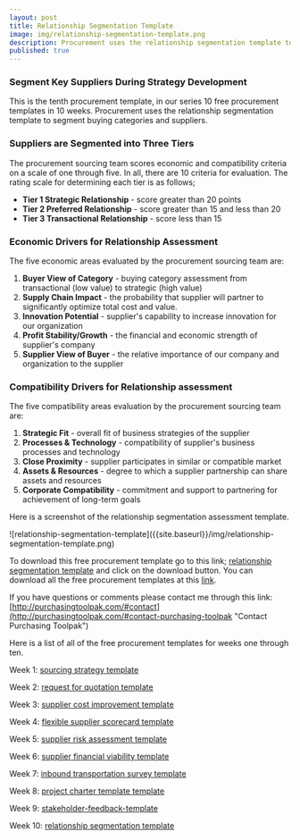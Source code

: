 ```yaml
---
layout: post
title: Relationship Segmentation Template
image: img/relationship-segmentation-template.png
description: Procurement uses the relationship segmentation template to segment buying categories and suppliers.
published: true
---
```

### Segment Key Suppliers During Strategy Development

This is the tenth procurement template, in our series 10 free procurement templates in 10 weeks. Procurement uses the relationship segmentation template to segment buying categories and suppliers.

### Suppliers are Segmented into Three Tiers

The procurement sourcing team scores economic and compatibility criteria on a scale of one through five. In all, there are 10 criteria for evaluation. The rating scale for determining each tier is as follows;

* **Tier 1 Strategic Relationship** - score greater than 20 points
* **Tier 2 Preferred Relationship** - score greater than 15 and less than 20
* **Tier 3 Transactional Relationship** - score less than 15
<!--more-->

### Economic Drivers for Relationship Assessment ###

The five economic areas evaluated by the procurement sourcing team are:
1. **Buyer View of Category** - buying category assessment from transactional (low value) to strategic (high value)
2. **Supply Chain Impact** - the probability that supplier will partner to significantly optimize total cost and value.
3. **Innovation Potential** - supplier's capability to increase innovation for our organization
4. **Profit Stability/Growth** - the financial and economic strength of supplier's company
5. **Supplier View of Buyer** - the relative importance of our company and organization to the supplier

### Compatibility Drivers for Relationship assessment ###

The five compatibility areas evaluation by the procurement sourcing team are:
1. **Strategic Fit** - overall fit of business strategies of the supplier
2. **Processes & Technology** - compatibility of supplier's business processes and technology
3. **Close Proximity** - supplier participates in similar or compatible market
4. **Assets & Resources** - degree to which a supplier partnership can share assets and resources
5. **Corporate Compatibility** - commitment and support to partnering for achievement of long-term goals

Here is a screenshot of the relationship segmentation assessment template.
<div style="text-align:left" markdown="1">
 ![relationship-segmentation-template]({{site.baseurl}}/img/relationship-segmentation-template.png)
</div>

To download this free procurement template go to this link; <a href="https://github.com/purchasingtoolpak/purchasingtoolpak/blob/master/strategic-sourcing/strategy-development/supplier-segmentation-template.xlsx">relationship segmentation template</a> and click on the download button. You can download all the free procurement templates at this <a href="http://purchasingtoolpak.com/#download-procurement-templates">link</a>.

If you have questions or comments please contact me through this link:
[http://purchasingtoolpak.com/#contact](http://purchasingtoolpak.com/#contact-purchasing-toolpak "Contact Purchasing Toolpak")

Here is a list of all of the free procurement templates for weeks one through ten.  

Week 1:	[sourcing strategy template]({{site.baseurl}}/2017/04/07/sourcing-strategy-template)

Week 2:	[request for quotation template]({{site.baseurl}}/2017/04/14/request-for-quotation-template)

Week 3:	[supplier cost improvement template]({{site.baseurl}}/2017/04/21/supplier-cost-improvement-template)

Week 4: [flexible supplier scorecard template]({{site.baseurl}}/2017/04/28/flexible-supplier-scorecard-template)

Week 5: [supplier risk assessment template]({{site.baseurl}}/2017/05/05/risk-assessment-template)

Week 6: [supplier financial viability template]({{site.baseurl}}/2017/05/12/supplier-financial-viability-template)

Week 7: [inbound transportation survey template]({{site.baseurl}}/2017/05/19/inbound-transportation-survey-template)

Week 8: [project charter template template]({{site.baseurl}}/2017/05/23/project-charter-template)

Week 9: [stakeholder-feedback-template]({{site.baseurl}}/2017/06/02/stakeholder-feedback-template)

Week 10: [relationship segmentation template]({{site.baseurl}}/2017/06/10/relationship-segmentation-template)
